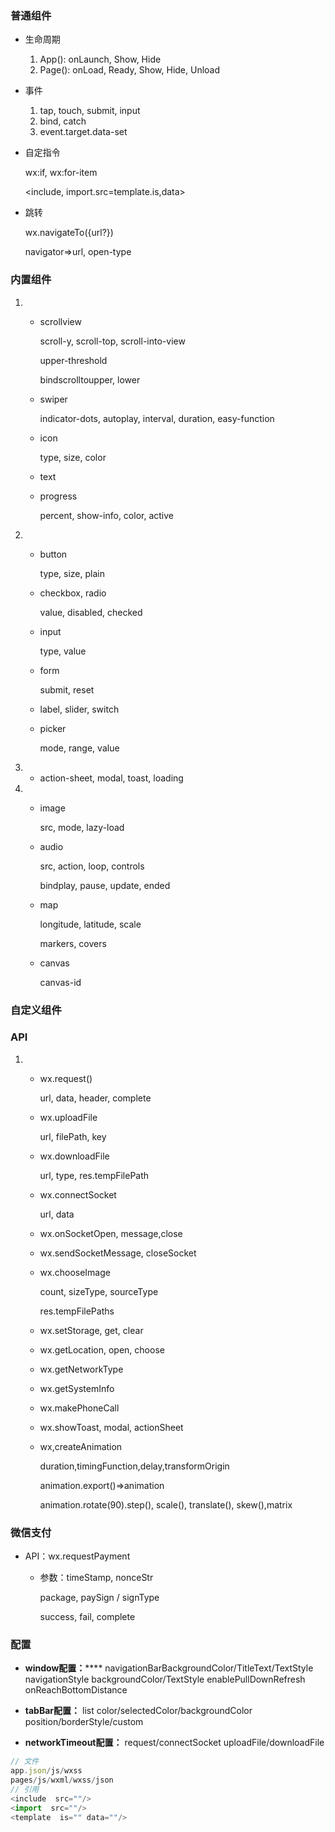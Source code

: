 ### 普通组件

- 生命周期

  1. App(): onLaunch, Show, Hide
  2. Page(): onLoad, Ready, Show, Hide, Unload

- 事件

  1. tap, touch, submit, input
  2. bind, catch
  3. event.target.data-set

- 自定指令

  wx:if, wx:for-item

  <include, import.src=template.is,data>

- 跳转

  wx.navigateTo({url?})

  navigator=>url, open-type

### 内置组件

1. - scrollview

     scroll-y, scroll-top, scroll-into-view

     upper-threshold

     bindscrolltoupper, lower

   - swiper

     indicator-dots, autoplay, interval, duration, easy-function

   - icon

     type, size, color

   - text

   - progress

     percent, show-info, color, active

2. - button

     type, size, plain

   - checkbox, radio

     value, disabled, checked

   - input

     type, value

   - form

     submit, reset

   - label, slider, switch

   - picker

     mode, range, value

3. - action-sheet, modal, toast, loading

4. - image

     src, mode, lazy-load

   - audio

     src, action, loop, controls

     bindplay, pause, update, ended

   - map

     longitude, latitude, scale

     markers, covers

   - canvas

     canvas-id

### 自定义组件

### API

1. - wx.request()

     url, data, header, complete

   - wx.uploadFile

     url, filePath, key

   - wx.downloadFile

     url, type, res.tempFilePath

   - wx.connectSocket

     url, data

   - wx.onSocketOpen, message,close

   - wx.sendSocketMessage, closeSocket

   - wx.chooseImage

     count, sizeType, sourceType

     res.tempFilePaths

   - wx.setStorage, get, clear

   - wx.getLocation, open, choose

   - wx.getNetworkType

   - wx.getSystemInfo

   - wx.makePhoneCall

   - wx.showToast, modal, actionSheet

   - wx,createAnimation

     duration,timingFunction,delay,transformOrigin

     animation.export()=>animation

     animation.rotate(90).step(), scale(), translate(), skew(),matrix

### 微信支付

- API：wx.requestPayment

  - 参数：timeStamp, nonceStr

    package, paySign / signType

    success, fail, complete

### 配置

- **window配置：******
  navigationBarBackgroundColor/TitleText/TextStyle
  navigationStyle
  backgroundColor/TextStyle
  enablePullDownRefresh
  onReachBottomDistance

- **tabBar配置：**
  list
  color/selectedColor/backgroundColor
  position/borderStyle/custom
- **networkTimeout配置：**
  request/connectSocket
  uploadFile/downloadFile

~~~js
// 文件
app.json/js/wxss
pages/js/wxml/wxss/json
// 引用
<include  src=""/>
<import  src=""/>
<template  is="" data=""/>
~~~


